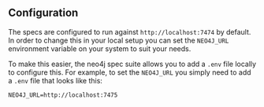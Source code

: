 ## Configuration

The specs are configured to run against `http://localhost:7474` by default. In order to change this in your local setup you can set the `NEO4J_URL` environment variable on your system to suit your needs.

To make this easier, the neo4j spec suite allows you to add a `.env` file locally to configure this. For example, to set the `NEO4J_URL` you simply need to add a `.env` file that looks like this:

```
NEO4J_URL=http://localhost:7475
```

